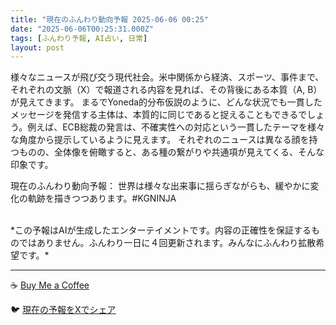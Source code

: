 ```yaml
---
title: "現在のふんわり動向予報 2025-06-06 00:25"
date: "2025-06-06T00:25:31.000Z"
tags: [ふんわり予報, AI占い, 日常]
layout: post
---
```


様々なニュースが飛び交う現代社会。米中関係から経済、スポーツ、事件まで、それぞれの文脈（X）で報道される内容を見れば、その背後にある本質（A, B）が見えてきます。  まるでYoneda的分布仮説のように、どんな状況でも一貫したメッセージを発信する主体は、本質的に同じであると捉えることもできるでしょう。例えば、ECB総裁の発言は、不確実性への対応という一貫したテーマを様々な角度から提示しているように見えます。  それぞれのニュースは異なる顔を持つものの、全体像を俯瞰すると、ある種の繋がりや共通項が見えてくる、そんな印象です。


現在のふんわり動向予報：
世界は様々な出来事に揺らぎながらも、緩やかに変化の軌跡を描きつつあります。#KGNINJA

<br>
*この予報はAIが生成したエンターテイメントです。内容の正確性を保証するものではありません。ふんわり一日に４回更新されます。みんなにふんわり拡散希望です。*

---
☕️ [Buy Me a Coffee](https://www.buymeacoffee.com/kgninja)

🐦 [現在の予報をXでシェア](https://twitter.com/intent/tweet?text=%E7%8F%BE%E5%9C%A8%E3%81%AE%E3%81%B5%E3%82%93%E3%82%8F%E3%82%8A%E4%BA%88%E5%A0%B1%3A%20%E3%80%8C%E6%A7%98%E3%80%85%E3%81%AA%E3%83%8B%E3%83%A5%E3%83%BC%E3%82%B9%E3%81%8C%E9%A3%9B%E3%81%B3%E4%BA%A4%E3%81%86%E7%8F%BE%E4%BB%A3%E7%A4%BE%E4%BC%9A%E3%80%82%E3%80%8D%23KGNINJA%20%E7%B6%9A%E3%81%8D%E3%81%AF%E3%83%96%E3%83%AD%E3%82%B0%E3%81%A7%EF%BC%81%F0%9F%91%87&url=https%3A%2F%2Fkg-ninja.github.io%2FFunwariyoso%2F)

